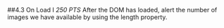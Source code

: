 ##4.3 On Load I
_250 PTS_
After the DOM has loaded, alert the number of images we have available by using the length property.
